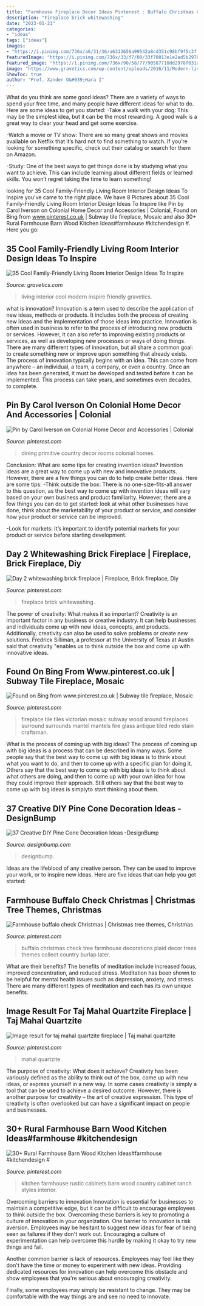 ```yaml
---
title: "Farmhouse Fireplace Decor Ideas Pinterest : Buffalo Christmas Check Tree Farmhouse Decorations Plaid Decor Trees Themes Collect Country Burlap Later"
description: "Fireplace brick whitewashing"
date: "2023-01-21"
categories:
- "ideas"
tags: ["ideas"]
images:
- "https://i.pinimg.com/736x/a6/31/36/a6313656a99542a8cd351c98bf9f5c3f.jpg"
featuredImage: "https://i.pinimg.com/736x/33/f7/00/33f70013e1e2ad5b29705a269b4908af.jpg"
featured_image: "https://i.pinimg.com/736x/90/58/77/90587710dd2978f031a979f5d89afcd5--diy-fireplace-brick-fireplaces.jpg"
image: "https://www.gravetics.com/wp-content/uploads/2016/11/Modern-living-room-ideas.jpg"
ShowToc: true
author: "Prof. Xander O&#039;Hara I"
---
```



What do you think are some good ideas?
There are a variety of ways to spend your free time, and many people have different ideas for what to do. Here are some ideas to get you started: 
-Take a walk with your dog: This may be the simplest idea, but it can be the most rewarding. A good walk is a great way to clear your head and get some exercise. 

-Watch a movie or TV show: There are so many great shows and movies available on Netflix that it’s hard not to find something to watch. If you’re looking for something specific, check out their catalog or search for them on Amazon. 

-Study: One of the best ways to get things done is by studying what you want to achieve. This can include learning about different fields or learned skills. You won’t regret taking the time to learn something!

	

		
looking for 35 Cool Family-Friendly Living Room Interior Design Ideas To Inspire you've came to the right place. We have 8 Pictures about 35 Cool Family-Friendly Living Room Interior Design Ideas To Inspire like Pin by Carol Iverson on Colonial Home Decor and Accessories | Colonial, Found on Bing from www.pinterest.co.uk | Subway tile fireplace, Mosaic and also 30+ Rural Farmhouse Barn Wood Kitchen Ideas#farmhouse #kitchendesign #. Here you go:
		
    
## 35 Cool Family-Friendly Living Room Interior Design Ideas To Inspire

<img loading=lazy src="https://www.gravetics.com/wp-content/uploads/2016/11/Modern-living-room-ideas.jpg" onerror="this.onerror=null;this.src='https://tse1.mm.bing.net/th?id=OIP.1guBzI1aHKvMxA0QCH5GzQHaLE&amp;pid=15.1';" alt="35 Cool Family-Friendly Living Room Interior Design Ideas To Inspire">

_Source: gravetics.com_

>living interior cool modern inspire friendly gravetics. 

	

what is innovation?
Innovation is a term used to describe the application of new ideas, methods or products. It includes both the process of creating new ideas and the implementation of those ideas into practice. Innovation is often used in business to refer to the process of introducing new products or services. However, it can also refer to improving existing products or services, as well as developing new processes or ways of doing things.
There are many different types of innovation, but all share a common goal: to create something new or improve upon something that already exists. The process of innovation typically begins with an idea. This can come from anywhere – an individual, a team, a company, or even a country. Once an idea has been generated, it must be developed and tested before it can be implemented. This process can take years, and sometimes even decades, to complete.

    
## Pin By Carol Iverson On Colonial Home Decor And Accessories | Colonial

<img loading=lazy src="https://i.pinimg.com/736x/a7/80/56/a78056ddf9038fe0f3b4033dd1919904.jpg" onerror="this.onerror=null;this.src='https://tse3.mm.bing.net/th?id=OIP.IejUy7cuPAzcxT89e_muowHaJ3&amp;pid=15.1';" alt="Pin by Carol Iverson on Colonial Home Decor and Accessories | Colonial">

_Source: pinterest.com_

>dining primitive country decor rooms colonial homes. 

	

Conclusion: What are some tips for creating invention ideas?
Invention ideas are a great way to come up with new and innovative products. However, there are a few things you can do to help create better ideas. Here are some tips:
-Think outside the box: There is no one-size-fits-all answer to this question, as the best way to come up with invention ideas will vary based on your own business and product familiarity. However, there are a few things you can do to get started: look at what other businesses have done, think about the marketability of your product or service, and consider how your product or service can be improved.

-Look for markets: It’s important to identify potential markets for your product or service before starting development.

    
## Day 2 Whitewashing Brick Fireplace | Fireplace, Brick Fireplace, Diy

<img loading=lazy src="https://i.pinimg.com/736x/90/58/77/90587710dd2978f031a979f5d89afcd5--diy-fireplace-brick-fireplaces.jpg" onerror="this.onerror=null;this.src='https://tse1.mm.bing.net/th?id=OIP.kfMU4SevOO6WEvfTPHosTgDhEs&amp;pid=15.1';" alt="Day 2 whitewashing brick fireplace | Fireplace, Brick fireplace, Diy">

_Source: pinterest.com_

>fireplace brick whitewashing. 

	

The power of creativity: What makes it so important?
Creativity is an important factor in any business or creative industry. It can help businesses and individuals come up with new ideas, concepts, and products. Additionally, creativity can also be used to solve problems or create new solutions. Fredrick Silliman, a professor at the University of Texas at Austin said that creativity "enables us to think outside the box and come up with innovative ideas.

    
## Found On Bing From Www.pinterest.co.uk | Subway Tile Fireplace, Mosaic

<img loading=lazy src="https://i.pinimg.com/736x/a6/31/36/a6313656a99542a8cd351c98bf9f5c3f.jpg" onerror="this.onerror=null;this.src='https://tse2.mm.bing.net/th?id=OIP.phN4XCKIALFhZsLsqOrA4QHaJ3&amp;pid=15.1';" alt="Found on Bing from www.pinterest.co.uk | Subway tile fireplace, Mosaic">

_Source: pinterest.com_

>fireplace tile tiles victorian mosaic subway wood around fireplaces surround surrounds mantel mantels fire glass antique tiled redo stain craftsman. 

	

What is the process of coming up with big ideas?
The process of coming up with big ideas is a process that can be described in many ways. Some people say that the best way to come up with big ideas is to think about what you want to do, and then to come up with a specific plan for doing it. Others say that the best way to come up with big ideas is to think about what others are doing, and then to come up with your own idea for how they could improve their approach. Still others say that the best way to come up with big ideas is simplyto start thinking about them.

    
## 37 Creative DIY Pine Cone Decoration Ideas -DesignBump

<img loading=lazy src="https://cdn.designbump.com/wp-content/uploads/2015/11/pine-crafts-fall-decor12.jpg" onerror="this.onerror=null;this.src='https://tse3.mm.bing.net/th?id=OIP.TeA1svPw_TUPUaxwgUgryAHaKx&amp;pid=15.1';" alt="37 Creative DIY Pine Cone Decoration Ideas -DesignBump">

_Source: designbump.com_

>designbump. 

	

Ideas are the lifeblood of any creative person. They can be used to improve your work, or to inspire new ideas. Here are five ideas that can help you get started: 

    
## Farmhouse Buffalo Check Christmas | Christmas Tree Themes, Christmas

<img loading=lazy src="https://i.pinimg.com/736x/90/08/bc/9008bc63a6a96ce899fd8b6904db91fb.jpg" onerror="this.onerror=null;this.src='https://tse2.mm.bing.net/th?id=OIP.icx-TT1VZZympMmd3dQYvQHaMx&amp;pid=15.1';" alt="Farmhouse buffalo check Christmas | Christmas tree themes, Christmas">

_Source: pinterest.com_

>buffalo christmas check tree farmhouse decorations plaid decor trees themes collect country burlap later. 

	

What are their benefits?
The benefits of meditation include increased focus, improved concentration, and reduced stress. Meditation has been shown to be helpful for mental health issues such as depression, anxiety, and stress. There are many different types of meditation and each has its own unique benefits.

    
## Image Result For Taj Mahal Quartzite Fireplace | Taj Mahal Quartzite

<img loading=lazy src="https://i.pinimg.com/736x/27/00/87/27008725e269896e20ff08258da41f89--taj-mahal-quartzite-fireplaces.jpg" onerror="this.onerror=null;this.src='https://tse1.mm.bing.net/th?id=OIP.Mmae-lsCL0174HT5TqFUGQHaJ6&amp;pid=15.1';" alt="Image result for taj mahal quartzite fireplace | Taj mahal quartzite">

_Source: pinterest.com_

>mahal quartzite. 

	

The purpose of creativity: What does it achieve?
Creativity has been variously defined as the ability to think out of the box, come up with new ideas, or express yourself in a new way. In some cases creativity is simply a tool that can be used to achieve a desired outcome. However, there is another purpose for creativity – the art of creative expression. This type of creativity is often overlooked but can have a significant impact on people and businesses.

    
## 30+ Rural Farmhouse Barn Wood Kitchen Ideas#farmhouse #kitchendesign #

<img loading=lazy src="https://i.pinimg.com/736x/33/f7/00/33f70013e1e2ad5b29705a269b4908af.jpg" onerror="this.onerror=null;this.src='https://tse1.mm.bing.net/th?id=OIP.rpDq2gQP8E3b2-0WJVSwhgHaLK&amp;pid=15.1';" alt="30+ Rural Farmhouse Barn Wood Kitchen Ideas#farmhouse #kitchendesign #">

_Source: pinterest.com_

>kitchen farmhouse rustic cabinets barn wood country cabinet ranch styles interior. 

	

Overcoming barriers to innovation
Innovation is essential for businesses to maintain a competitive edge, but it can be difficult to encourage employees to think outside the box. Overcoming these barriers is key to promoting a culture of innovation in your organization.
One barrier to innovation is risk aversion. Employees may be hesitant to suggest new ideas for fear of being seen as failures if they don't work out. Encouraging a culture of experimentation can help overcome this hurdle by making it okay to try new things and fail.

Another common barrier is lack of resources. Employees may feel like they don't have the time or money to experiment with new ideas. Providing dedicated resources for innovation can help overcome this obstacle and show employees that you're serious about encouraging creativity.

Finally, some employees may simply be resistant to change. They may be comfortable with the way things are and see no need to innovate.

